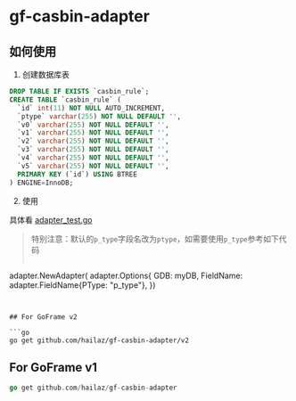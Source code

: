 # gf-casbin-adapter

## 如何使用

1. 创建数据库表

```sql
DROP TABLE IF EXISTS `casbin_rule`;
CREATE TABLE `casbin_rule` (
  `id` int(11) NOT NULL AUTO_INCREMENT,
  `ptype` varchar(255) NOT NULL DEFAULT '',
  `v0` varchar(255) NOT NULL DEFAULT '',
  `v1` varchar(255) NOT NULL DEFAULT '',
  `v2` varchar(255) NOT NULL DEFAULT '',
  `v3` varchar(255) NOT NULL DEFAULT '',
  `v4` varchar(255) NOT NULL DEFAULT '',
  `v5` varchar(255) NOT NULL DEFAULT '',
  PRIMARY KEY (`id`) USING BTREE
) ENGINE=InnoDB;
```

2. 使用

具体看 [adapter_test.go](test/adapter_test.go)

> 特别注意：默认的`p_type`字段名改为`ptype`，如需要使用`p_type`参考如下代码
> ```
adapter.NewAdapter(
		adapter.Options{
			GDB:       myDB,
			FieldName: adapter.FieldName{PType: "p_type"},
		})
```


## For GoFrame v2

```go
go get github.com/hailaz/gf-casbin-adapter/v2
```

## For GoFrame v1

```go
go get github.com/hailaz/gf-casbin-adapter
```